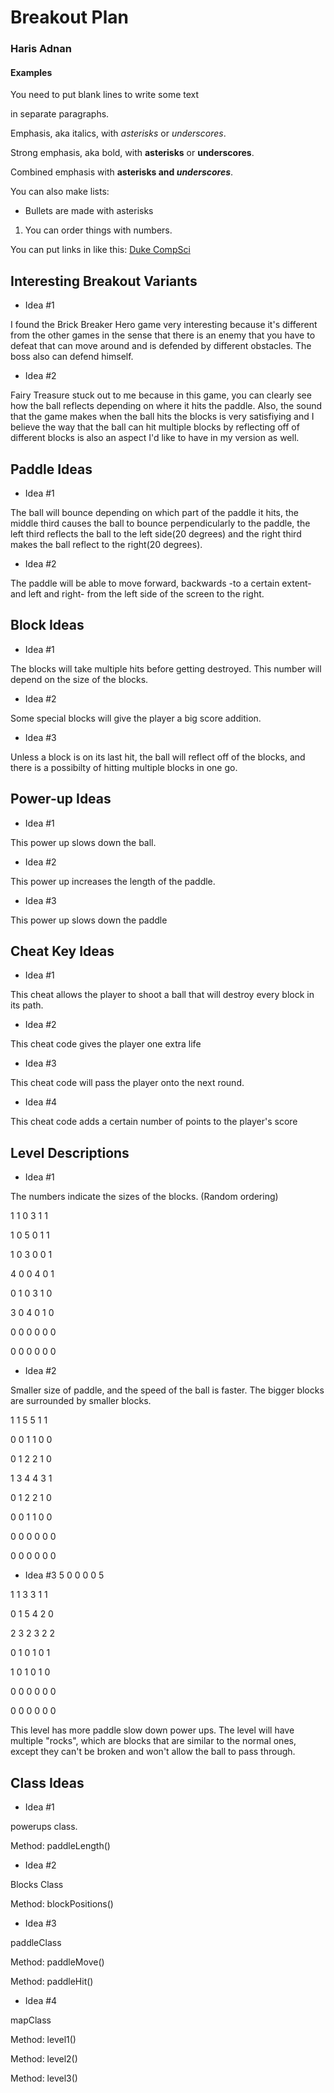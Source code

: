# Breakout Plan
### Haris Adnan


#### Examples

You need to put blank lines to write some text

in separate paragraphs.


Emphasis, aka italics, with *asterisks* or _underscores_.

Strong emphasis, aka bold, with **asterisks** or __underscores__.

Combined emphasis with **asterisks and _underscores_**.


You can also make lists:
* Bullets are made with asterisks
1. You can order things with numbers.


You can put links in like this: [Duke CompSci](https://www.cs.duke.edu)



## Interesting Breakout Variants

 * Idea #1

I found the Brick Breaker Hero game very interesting because it's different from the other games in the sense that there is an enemy that you have to defeat that can move around and is defended by different obstacles. The boss also can defend himself.
 * Idea #2

Fairy Treasure stuck out to me because in this game, you can clearly see how the ball reflects depending on where it hits the paddle. Also, the sound that the game makes when the ball hits the blocks is very satisfiying and I believe the way that the ball can hit multiple blocks by reflecting off of different blocks is also an aspect I'd like to have in my version as well.


## Paddle Ideas

 * Idea #1

The ball will bounce depending on which part of the paddle it hits, the middle third causes the ball to bounce perpendicularly to the paddle, the left third reflects the ball to the left side(20 degrees) and the right third makes the ball reflect to the right(20 degrees).


 * Idea #2

The paddle will be able to move forward, backwards -to a certain extent- and left and right- from the left side of the screen to the right. 

## Block Ideas

 * Idea #1

The blocks will take multiple hits before getting destroyed. This number will depend on the size of the blocks.

 * Idea #2

Some special blocks will give the player a big score addition.

 * Idea #3

Unless a block is on its last hit, the ball will reflect off of the blocks, and there is a possibilty of hitting multiple blocks in one go.


## Power-up Ideas

 * Idea #1

This power up slows down the ball.

 * Idea #2

This power up increases the length of the paddle. 
 * Idea #3

This power up slows down the paddle

## Cheat Key Ideas

 * Idea #1

This cheat allows the player to shoot a ball that will destroy every block in its path.
 * Idea #2

This cheat code gives the player one extra life

 * Idea #3

This cheat code will pass the player onto the next round.
 * Idea #4

This cheat code adds a certain number of points to the player's score
## Level Descriptions

 * Idea #1
 
The numbers indicate the sizes of the blocks.
(Random ordering)

1 1 0 3 1 1

1 0 5 0 1 1 

1 0 3 0 0 1

4 0 0 4 0 1

0 1 0 3 1 0

3 0 4 0 1 0

0 0 0 0 0 0

0 0 0 0 0 0

 * Idea #2


Smaller size of paddle, and the speed of the ball is faster. The bigger blocks are surrounded by smaller blocks.

1 1 5 5 1 1

0 0 1 1 0 0

0 1 2 2 1 0

1 3 4 4 3 1

0 1 2 2 1 0

0 0 1 1 0 0

0 0 0 0 0 0

0 0 0 0 0 0


 * Idea #3
5 0 0 0 0 5

1 1 3 3 1 1

0 1 5 4 2 0

2 3 2 3 2 2

0 1 0 1 0 1

1 0 1 0 1 0

0 0 0 0 0 0

0 0 0 0 0 0


This level has more paddle slow down power ups. The level will have multiple "rocks", which are blocks that are similar to the normal ones, except they can't be broken and won't allow the ball to pass through.



## Class Ideas

 * Idea #1

 powerups class.

Method: paddleLength()


 * Idea #2

Blocks Class

Method: blockPositions()



 * Idea #3

paddleClass

Method: paddleMove()

Method: paddleHit()



 * Idea #4

mapClass

Method: level1()

Method: level2()

Method: level3()

